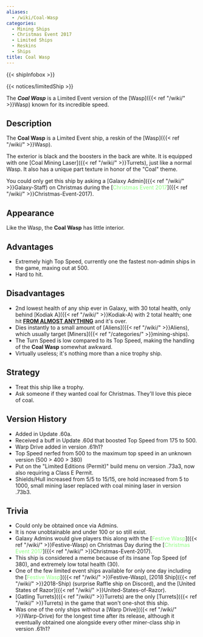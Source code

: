 ```yaml
---
aliases:
  - /wiki/Coal-Wasp
categories:
  - Mining Ships
  - Christmas Event 2017
  - Limited Ships
  - Reskins
  - Ships
title: Coal Wasp
---
```


{{< shipInfobox >}}

{{< notices/limitedShip >}}

The **_Coal Wasp_** is a Limited Event version of the [Wasp]({{< ref "/wiki/" >}}Wasp) known for its incredible speed.

## Description

The **Coal Wasp** is a Limited Event ship, a reskin of the [Wasp]({{< ref "/wiki/" >}}Wasp).

The exterior is black and the boosters in the back are white. It is equipped with one [Coal Mining Laser]({{< ref "/wiki/" >}}Turrets), just like a normal Wasp. It also has a unique part texture in honor of the "Coal" theme.

You could only get this ship by asking a [Galaxy Admin]({{< ref "/wiki/" >}}Galaxy-Staff) on Christmas during the [<span style="color:#8dfc80">Christmas Event 2017</span>]({{< ref "/wiki/" >}}Christmas-Event-2017).

## Appearance

Like the Wasp, the **Coal Wasp** has little interior.

## Advantages

- Extremely high Top Speed, currently one the fastest non-admin ships in the game, maxing out at 500.
- Hard to hit.

## Disadvantages

- 2nd lowest health of any ship ever in Galaxy, with 30 total health, only behind [Kodiak A]({{< ref "/wiki/" >}}Kodiak-A) with 2 total health; one hit <u>**FROM ALMOST ANYTHING**</u> and it's over.
- Dies instantly to a small amount of [Aliens]({{< ref "/wiki/" >}}Aliens), which usually target [Miners]({{< ref "/categories/" >}}mining-ships).
- The Turn Speed is low compared to its Top Speed, making the handling of the **Coal Wasp** somewhat awkward.
- Virtually useless; it's nothing more than a nice trophy ship.

## Strategy

- Treat this ship like a trophy.
- Ask someone if they wanted coal for Christmas. They'll love this piece of coal.

## Version History

- Added in Update .60a.
- Received a buff in Update .60d that boosted Top Speed from 175 to 500.
- Warp Drive added in version .61h1?
- Top Speed nerfed from 500 to the maximum top speed in an unknown version (500 > 400 > 380)
- Put on the "Limited Editions (Permit)" build menu on version .73a3, now also requiring a Class E Permit.
- Shields/Hull increased from 5/5 to 15/15, ore hold increased from 5 to 1000, small mining laser replaced with coal mining laser in version .73b3.

## Trivia

- Could only be obtained once via Admins.
- It is now unobtainable and under 100 or so still exist.
- Galaxy Admins would give players this along with the [<span style="color:#8dfc80">Festive Wasp</span>]({{< ref "/wiki/" >}}Festive-Wasp) on Christmas Day during the [<span style="color:#8dfc80">Christmas Event 2017</span>]({{< ref "/wiki/" >}}Christmas-Event-2017).
- This ship is considered a meme because of its insane Top Speed (of 380), and extremely low total health (30).
- One of the few limited event ships available for only one day including the [<span style="color:#8dfc80">Festive Wasp</span>]({{< ref "/wiki/" >}}Festive-Wasp), [2018 Ship]({{< ref "/wiki/" >}}2018-Ship) (surprise Raffle ship on Discord), and the [United States of Razor]({{< ref "/wiki/" >}}United-States-of-Razor).
- [Gatling Turrets]({{< ref "/wiki/" >}}Turrets) are the only [Turrets]({{< ref "/wiki/" >}}Turrets) in the game that won't one-shot this ship.
- Was one of the only ships without a [Warp Drive]({{< ref "/wiki/" >}}Warp-Drive) for the longest time after its release, although it eventually obtained one alongside every other miner-class ship in version .61h1?
